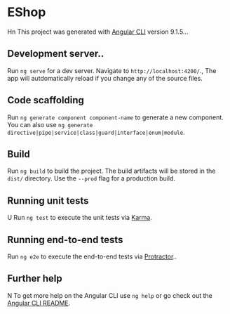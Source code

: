 # EShop
Hn
This project was generated with [Angular CLI](https://github.com/angular/angular-cli) version 9.1.5...

## Development server..

Run `ng serve` for a dev server. Navigate to `http://localhost:4200/`., The app will autdomatically reload if you change any of the source files.

## Code scaffolding

Run `ng generate component component-name` to generate a new component. You can also use `ng generate directive|pipe|service|class|guard|interface|enum|module`.

## Build

Run `ng build` to build the project. The build artifacts will be stored in the `dist/` directory. Use the `--prod` flag for a production build.

## Running unit tests
U
Run `ng test` to execute the unit tests via [Karma](https://karma-runner.github.io).

## Running end-to-end tests

Run `ng e2e` to execute the end-to-end tests via [Protractor](http://www.protractortest.org/)..

## Further help
N
To get more help on the Angular CLI use `ng help` or go check out the [Angular CLI README](https://github.com/angular/angular-cli/blob/master/README.md).

